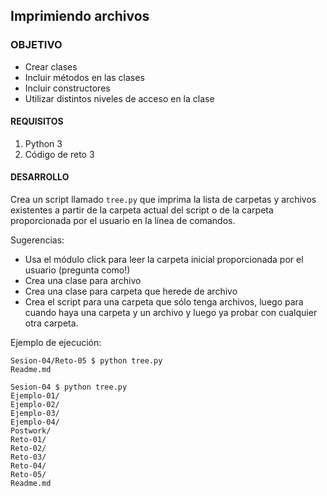  	
## Imprimiendo archivos

### OBJETIVO 

- Crear clases 
- Incluir métodos en las clases
- Incluir constructores
- Utilizar distintos niveles de acceso en la clase

#### REQUISITOS 

1. Python 3
2. Código de reto 3

#### DESARROLLO
Crea un script llamado `tree.py` que imprima la lista de carpetas y archivos existentes a partir de la carpeta actual del script o de la carpeta proporcionada por el usuario en la línea de comandos.

Sugerencias:
- Usa el módulo click para leer la carpeta inicial proporcionada por el usuario (pregunta como!)
- Crea una clase para archivo
- Crea una clase para carpeta que herede de archivo
- Crea el script para una carpeta que sólo tenga archivos, luego para cuando haya una carpeta y un archivo y luego ya probar con cualquier otra carpeta.

Ejemplo de ejecución:

```
Sesion-04/Reto-05 $ python tree.py
Readme.md

Sesion-04 $ python tree.py
Ejemplo-01/
Ejemplo-02/
Ejemplo-03/
Ejemplo-04/
Postwork/
Reto-01/
Reto-02/
Reto-03/
Reto-04/
Reto-05/
Readme.md
```

